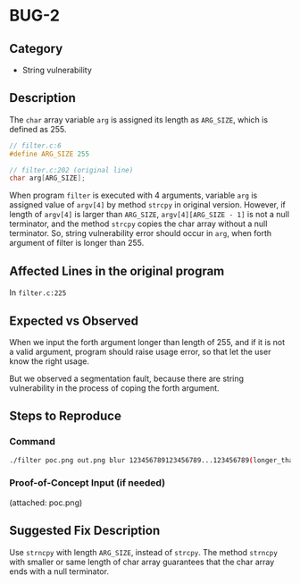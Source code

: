 # BUG-2

## Category

- String vulnerability

## Description

The `char` array variable `arg` is assigned its length as `ARG_SIZE`, which is defined as 255.

```c
// filter.c:6
#define ARG_SIZE 255

// filter.c:202 (original line)
char arg[ARG_SIZE];
```

When program `filter` is executed with 4 arguments, variable `arg` is assigned value of `argv[4]` by method `strcpy` in original version. However, if length of `argv[4]` is larger than `ARG_SIZE`, `argv[4][ARG_SIZE - 1]` is not a null terminator, and the method `strcpy` copies the char array without a null terminator. So, string vulnerability error should occur in `arg`, when forth argument of filter is longer than 255.

## Affected Lines in the original program

In `filter.c:225`

## Expected vs Observed

When we input the forth argument longer than length of 255, and if it is not a valid argument, program should raise usage error, so that let the user know the right usage.

But we observed a segmentation fault, because there are string vulnerability in the process of coping the forth argument.

## Steps to Reproduce

### Command

```bash
./filter poc.png out.png blur 123456789123456789...123456789(longer_than_255_input)
```

### Proof-of-Concept Input (if needed)

(attached: poc.png)

## Suggested Fix Description

Use `strncpy` with length `ARG_SIZE`, instead of `strcpy`. The method `strncpy` with smaller or same length of char array guarantees that the char array ends with a null terminator. 